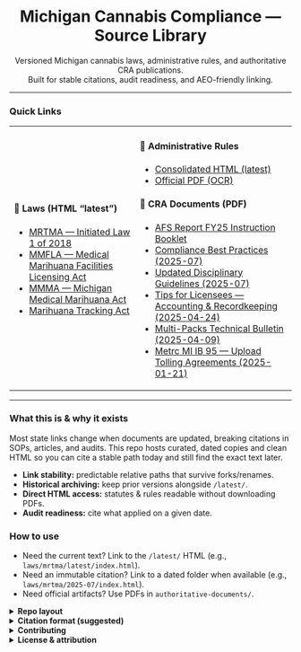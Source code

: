 <!-- Title -->
<h1 align="center">Michigan Cannabis Compliance — Source Library</h1>
<p align="center">
  Versioned Michigan cannabis laws, administrative rules, and authoritative CRA publications.<br/>
  Built for stable citations, audit readiness, and AEO-friendly linking.
</p>

<hr/>

<!-- Link Grid -->
<h3>Quick Links</h3>

<table>
  <tr>
    <td>
      <h4>🔹 Laws (HTML “latest”)</h4>
      <ul>
        <li><a href="laws/mrtma/latest/index.html">MRTMA — Initiated Law 1 of 2018</a></li>
        <li><a href="laws/mmfla/latest/index.html">MMFLA — Medical Marihuana Facilities Licensing Act</a></li>
        <li><a href="laws/mmma/latest/index.html">MMMA — Michigan Medical Marihuana Act</a></li>
        <li><a href="laws/tracking-act/latest/index.html">Marihuana Tracking Act</a></li>
      </ul>
    </td>
    <td>
      <h4>🔹 Administrative Rules</h4>
      <ul>
        <li><a href="rules/latest/index.html">Consolidated HTML (latest)</a></li>
        <li><a href="rules/Marihuana_Administrative_Rules-R-4201-to-R-4201004-(OCR).pdf">Official PDF (OCR)</a></li>
      </ul>
      <h4>🔹 CRA Documents (PDF)</h4>
      <ul>
        <li><a href="authoritative-documents/CRA_AFS_Report_FY25_Instruction_Booklet.pdf">AFS Report FY25 Instruction Booklet</a></li>
        <li><a href="authoritative-documents/CRA_Compliance-Best-Practices-(2025-07).pdf">Compliance Best Practices (2025-07)</a></li>
        <li><a href="authoritative-documents/CRA_Updated_Disciplinary_Guidelines_8624aag-(2025-07).pdf">Updated Disciplinary Guidelines (2025-07)</a></li>
        <li><a href="authoritative-documents/CRA_Tips_for_Licensees-Accounting_and_Recordkeeping_Best_Practices-(2025-04-24).pdf">Tips for Licensees — Accounting & Recordkeeping (2025-04-24)</a></li>
        <li><a href="authoritative-documents/CRA_Multi-PacksTechnicalBulletin_Approved-(2025-04-09).pdf">Multi-Packs Technical Bulletin (2025-04-09)</a></li>
        <li><a href="authoritative-documents/METRC_MI_IB_95-Upload-Tolling-Agreements-(2025-01-21).pdf">Metrc MI IB 95 — Upload Tolling Agreements (2025-01-21)</a></li>
      </ul>
    </td>
  </tr>
</table>

<hr/>

<!-- Extended Description -->
<h3>What this is & why it exists</h3>
<p>
Most state links change when documents are updated, breaking citations in SOPs, articles, and audits. 
This repo hosts curated, dated copies and clean HTML so you can cite a stable path today and still find the exact text later.
</p>
<ul>
  <li><b>Link stability:</b> predictable relative paths that survive forks/renames.</li>
  <li><b>Historical archiving:</b> keep prior versions alongside <code>/latest/</code>.</li>
  <li><b>Direct HTML access:</b> statutes & rules readable without downloading PDFs.</li>
  <li><b>Audit readiness:</b> cite what applied on a given date.</li>
</ul>

<!-- Usage -->
<h3>How to use</h3>
<ul>
  <li>Need the current text? Link to the <code>/latest/</code> HTML (e.g., <code>laws/mrtma/latest/index.html</code>).</li>
  <li>Need an immutable citation? Link to a dated folder when available (e.g., <code>laws/mrtma/2025-07/index.html</code>).</li>
  <li>Need official artifacts? Use PDFs in <code>authoritative-documents/</code>.</li>
</ul>

<!-- Collapsibles keep the page tidy on GitHub -->
<details>
  <summary><b>Repo layout</b></summary>

<pre>
/
├─ authoritative-documents/
│  ├─ CRA_AFS_Report_FY25_Instruction_Booklet.pdf
│  ├─ CRA_Compliance-Best-Practices-(2025-07).pdf
│  ├─ CRA_Multi-PacksTechnicalBulletin_Approved-(2025-04-09).pdf
│  ├─ CRA_Tips_for_Licensees-Accounting_and_Recordkeeping_Best_Practices-(2025-04-24).pdf
│  ├─ CRA_Updated_Disciplinary_Guidelines_8624aag-(2025-07).pdf
│  └─ METRC_MI_IB_95-Upload-Tolling-Agreements-(2025-01-21).pdf
├─ laws/
│  ├─ mrtma/latest/index.html
│  ├─ mmfla/latest/index.html
│  ├─ mmma/latest/index.html
│  └─ tracking-act/latest/index.html
└─ rules/
   ├─ latest/index.html
   └─ Marihuana_Administrative_Rules-R-4201-to-R-4201004-(OCR).pdf
</pre>
</details>

<details>
  <summary><b>Citation format (suggested)</b></summary>
<p>
<i>Act/Rule/Doc title</i> §/R <i>section</i> (ed. <i>YYYY-MM</i>), <b>Michigan Cannabis Compliance — Source Library</b>, link to the specific file.
</p>
<p>Example: “MRTMA §8 (ed. 2025-07), Michigan Cannabis Compliance — Source Library, <code>laws/mrtma/2025-07/index.html</code>.”</p>
</details>

<details>
  <summary><b>Contributing</b></summary>
<ul>
  <li>PRs welcome for new official releases, HTML cleanup (headings/anchors only), and additional CRA bulletins.</li>
  <li>Keep filenames readable and dated: <code>Title-(YYYY-MM[-DD]).pdf</code>.</li>
  <li>No substantive edits to legal text.</li>
</ul>
</details>

<details>
  <summary><b>License & attribution</b></summary>
<ul>
  <li>Original laws/rules are public domain/government works.</li>
  <li>HTML formatting & curation © James Campbell, LLC (NUMBERS Accounting).</li>
  <li>Please attribute this repository when reusing the HTML or curated PDFs.</li>
</ul>
</details>
